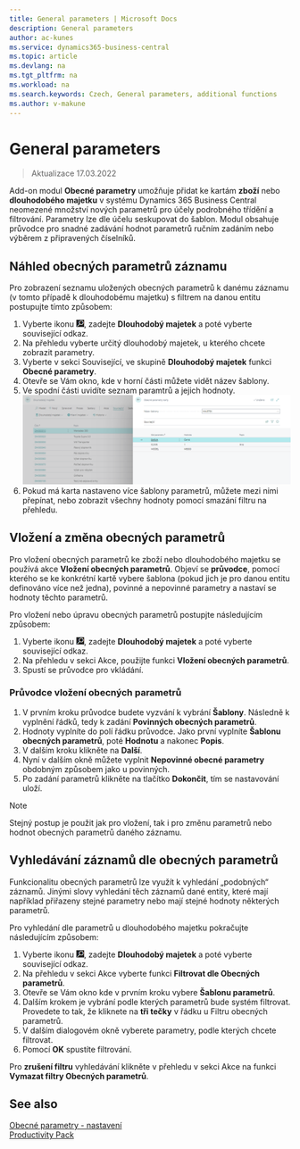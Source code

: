 ```yaml
---
title: General parameters | Microsoft Docs
description: General parameters
author: ac-kunes
ms.service: dynamics365-business-central
ms.topic: article
ms.devlang: na
ms.tgt_pltfrm: na
ms.workload: na
ms.search.keywords: Czech, General parameters, additional functions
ms.author: v-makune
---
```

# General parameters
> Aktualizace 17.03.2022

Add-on modul **Obecné parametry** umožňuje přidat ke kartám **zboží** nebo **dlouhodobého majetku** v systému Dynamics 365 Business Central neomezené množství nových parametrů pro účely podrobného třídění a filtrování. Parametry lze dle účelu seskupovat do šablon. Modul obsahuje průvodce pro snadné zadávání hodnot parametrů ručním zadáním nebo výběrem z připravených číselníků.

## Náhled obecných parametrů záznamu

Pro zobrazení seznamu uložených obecných parametrů k danému záznamu (v tomto případě k dlouhodobému majetku) s filtrem na danou entitu postupujte tímto způsobem:

1. Vyberte ikonu ![Žárovky, která otevře funkci Řekněte mi](media/ui-search/search_small.png "Řekněte mi, co chcete dělat"), zadejte **Dlouhodobý majetek** a poté vyberte související odkaz.
2. Na přehledu vyberte určitý dlouhodobý majetek, u kterého chcete zobrazit parametry.
3. Vyberte v sekci Související, ve skupině **Dlouhodobý majetek** funkci **Obecné parametry**.
4. Otevře se Vám okno, kde v horní části můžete vidět název šablony.
5. Ve spodní části uvidíte seznam paramtrů a jejich hodnoty.
   ![Obecné parametry karty](media/general_parameters_fa.png)
6. Pokud má karta nastaveno více šablony parametrů, můžete mezi nimi přepínat, nebo zobrazit všechny hodnoty pomocí smazání filtru na přehledu.


## Vložení a změna obecných parametrů

Pro vložení obecných parametrů ke zboží nebo dlouhodobého majetku se používá akce **Vložení obecných parametrů**. Objeví se **průvodce**, pomocí kterého se ke konkrétní kartě vybere šablona (pokud jich je pro danou entitu definováno více než jedna), povinné a nepovinné parametry a nastaví se hodnoty těchto parametrů.


Pro vložení nebo úpravu obecných parametrů postupjte následujícím způsobem:

1. Vyberte ikonu ![Žárovky, která otevře funkci Řekněte mi](media/ui-search/search_small.png "Řekněte mi, co chcete dělat"), zadejte **Dlouhodobý majetek** a poté vyberte související odkaz.
2. Na přehledu v sekci Akce, použijte funkci **Vložení obecných parametrů**.
3. Spustí se průvodce pro vkládání.

### Průvodce vložení obecných parametrů

1. V prvním kroku průvodce budete vyzvání k vybrání **Šablony**. Následně k vyplnění řádků, tedy k zadání **Povinných obecných parametrů**.
2. Hodnoty vyplníte do polí řádku průvodce. Jako první vyplníte **Šablonu obecných parametrů**, poté **Hodnotu** a nakonec **Popis**.
3. V dalším kroku klikněte na **Další**.
4. Nyní v dalším okně můžete vyplnit **Nepovinné obecné parametry** obdobným způsobem jako u povinných.
5. Po zadání parametrů klikněte na tlačítko **Dokončit**, tím se nastavování uloží.

> [!NOTE]
> Stejný postup je použit jak pro vložení, tak i pro změnu parametrů nebo hodnot obecných parametrů daného záznamu.

## Vyhledávání záznamů dle obecných parametrů

Funkcionalitu obecných parametrů lze využít k vyhledání „podobných“ záznamů. Jinými slovy vyhledání těch záznamů dané entity, které mají například přiřazeny stejné parametry nebo mají stejné hodnoty některých parametrů.

Pro vyhledání dle parametrů u dlouhodobého majetku pokračujte následujícím způsobem:

1. Vyberte ikonu ![Žárovky, která otevře funkci Řekněte mi](media/ui-search/search_small.png "Řekněte mi, co chcete dělat"), zadejte **Dlouhodobý majetek** a poté vyberte související odkaz.
2. Na přehledu v sekci Akce vyberte funkci **Filtrovat dle Obecných parametrů**.
3. Otevře se Vám okno kde v prvním kroku vybere **Šablonu parametrů**.
4. Dalším krokem je vybrání podle kterých parametrů bude systém filtrovat. Provedete to tak, že kliknete na **tři tečky** v řádku u Filtru obecných parametrů.
5. V dalším dialogovém okně vyberete parametry, podle kterých chcete filtrovat.
6. Pomocí **OK** spustíte filtrování.

Pro **zrušení filtru** vyhledávání klikněte v přehledu v sekci Akce na funkci **Vymazat filtry Obecných parametrů**.

## See also

[Obecné parametry - nastavení](ac-general-parameters-setup.md)  
[Productivity Pack](ac-productivity-pack.md)